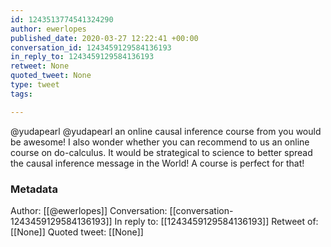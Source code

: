 ```yaml
---
id: 1243513774541324290
author: ewerlopes
published_date: 2020-03-27 12:22:41 +00:00
conversation_id: 1243459129584136193
in_reply_to: 1243459129584136193
retweet: None
quoted_tweet: None
type: tweet
tags:

---
```


@yudapearl @yudapearl an online causal inference course from you would be awesome! I also wonder whether you can recommend to us an online course on do-calculus. It would be strategical to science to better spread the causal inference message in the World! A course is perfect for that!

### Metadata

Author: [[@ewerlopes]]
Conversation: [[conversation-1243459129584136193]]
In reply to: [[1243459129584136193]]
Retweet of: [[None]]
Quoted tweet: [[None]]

